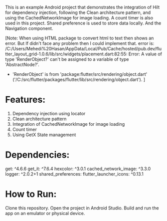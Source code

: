 This is an example Android project that demonstrates the integration of Hilt for dependency injection, following the Clean architecture pattern, and using the CachedNetworkImage for image loading. A count timer is also used in this project. Shared preference is used to store data locally. And the Navigation component.

[Note: When using HTML package to convert html to text then shows an error.
But If didn't face any problem then I could implement that.
error is:
/C:/Users/Mehedi%20Hasan/AppData/Local/Pub/Cache/hosted/pub.dev/flutter_layout_grid-1.0.6/lib/src/widgets/placement.dart:82:55: Error: A value of type 'RenderObject?' can't be assigned to a variable of type 'AbstractNode?'.
 - 'RenderObject' is from 'package:flutter/src/rendering/object.dart' ('/C:/src/flutter/packages/flutter/lib/src/rendering/object.dart').
]

# Features:
1. Dependency injection using locator
2. Clean architecture pattern
3. Integration of CachedNetworkImage for image loading
4. Count timer
5. Using GetX State management

# Dependencies:
get: ^4.6.6
get_it: ^7.6.4
hexcolor: ^3.0.1
cached_network_image: ^3.3.0
logger: ^2.0.2+1
shared_preferences:
flutter_launcher_icons: ^0.13.1


# How to Run:
Clone this repository.
Open the project in Android Studio.
Build and run the app on an emulator or physical device.

